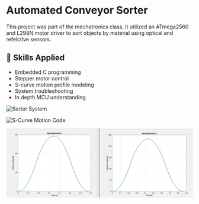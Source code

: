 # Automated Conveyor Sorter

This project was part of the mechatronics class, it utilized an ATmega2560 and L298N motor driver to sort objects by material using optical and refelctive sensors.

## 🚀 Skills Applied
- Embedded C programming
- Stepper motor control
- S-curve motion profile modeling
- System troubleshooting
- In depth MCU understanding

![Sorter System](../images/sorter.jpg)

![S-Curve Motion Code](stepper_acceleration.m)

![Optimized Velocity Profile](velocity_profiles.png)

